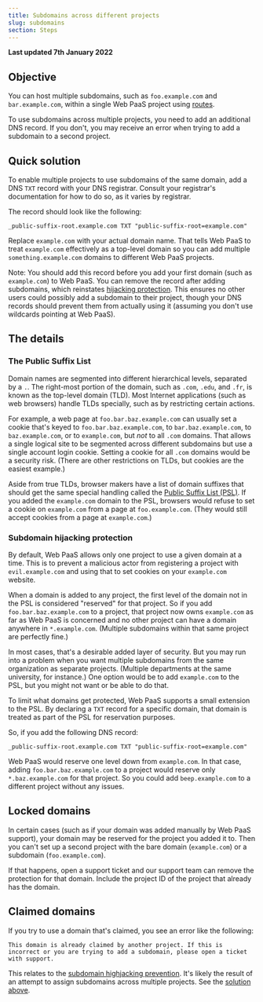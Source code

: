 ```yaml
---
title: Subdomains across different projects
slug: subdomains
section: Steps
---
```


**Last updated 7th January 2022**



## Objective  

You can host multiple subdomains, such as `foo.example.com` and `bar.example.com`,
within a single Web PaaS project using [routes](../../configuration-routes).

To use subdomains across multiple projects, you need to add an additional DNS record.
If you don't, you may receive an error when trying to add a subdomain to a second project.

## Quick solution

To enable multiple projects to use subdomains of the same domain, add a DNS `TXT` record with your DNS registrar.
Consult your registrar's documentation for how to do so, as it varies by registrar.

The record should look like the following:

```text
_public-suffix-root.example.com TXT "public-suffix-root=example.com"
```

Replace `example.com` with your actual domain name.
That tells Web PaaS to treat `example.com` effectively as a top-level domain
so you can add multiple `something.example.com` domains to different Web PaaS projects.

Note: You should add this record before you add your first domain (such as `example.com`) to Web PaaS.
You can remove the record after adding subdomains, which reinstates [hijacking protection](#subdomain-hijacking-protection).
This ensures no other users could possibly add a subdomain to their project,
though your DNS records should prevent them from actually using it
(assuming you don't use wildcards pointing at Web PaaS).

## The details

### The Public Suffix List

Domain names are segmented into different hierarchical levels, separated by a `.`.
The right-most portion of the domain, such as `.com`, `.edu`, and `.fr`,
is known as the top-level domain (TLD).
Most Internet applications (such as web browsers) handle TLDs specially, such as by restricting certain actions.

For example, a web page at `foo.bar.baz.example.com` can usually set a cookie that's keyed to `foo.bar.baz.example.com`,
to `bar.baz.example.com`, to `baz.example.com`, or to `example.com`, but *not* to all `.com` domains.
That allows a single logical site to be segmented across different subdomains but use a single account login cookie.
Setting a cookie for all `.com` domains would be a security risk.
(There are other restrictions on TLDs, but cookies are the easiest example.)

Aside from true TLDs, browser makers have a list of domain suffixes that should get the same special handling
called the [Public Suffix List (PSL)](https://publicsuffix.org/).
If you added the `example.com` domain to the PSL,
browsers would refuse to set a cookie on `example.com` from a page at `foo.example.com`.
(They would still accept cookies from a page at `example.com`.)

### Subdomain hijacking protection

By default, Web PaaS allows only one project to use a given domain at a time.
This is to prevent a malicious actor from registering a project with `evil.example.com`
and using that to set cookies on your `example.com` website.

When a domain is added to any project, the first level of the domain not in the PSL is considered "reserved" for that project.
So if you add `foo.bar.baz.example.com` to a project,
that project now owns `example.com` as far as Web PaaS is concerned
and no other project can have a domain anywhere in `*.example.com`.
(Multiple subdomains within that same project are perfectly fine.)

In most cases, that's a desirable added layer of security.
But you may run into a problem when you want multiple subdomains from the same organization as separate projects.
(Multiple departments at the same university, for instance.)
One option would be to add `example.com` to the PSL, but you might not want or be able to do that.

To limit what domains get protected, Web PaaS supports a small extension to the PSL.
By declaring a `TXT` record for a specific domain, that domain is treated as part of the PSL for reservation purposes.

So, if you add the following DNS record:

```text
_public-suffix-root.example.com TXT "public-suffix-root=example.com"
```

Web PaaS would reserve one level down from `example.com`.
In that case, adding `foo.bar.baz.example.com` to a project would reserve only `*.baz.example.com` for that project.
So you could add `beep.example.com` to a different project without any issues.

## Locked domains

In certain cases (such as if your domain was added manually by Web PaaS support),
your domain may be reserved for the project you added it to.
Then you can't set up a second project with the bare domain (`example.com`) or a subdomain (`foo.example.com`).

If that happens, open a support ticket and our support team can remove the protection for that domain.
Include the project ID of the project that already has the domain.

## Claimed domains

If you try to use a domain that's claimed, you see an error like the following: 

```text
This domain is already claimed by another project. If this is incorrect or you are trying to add a subdomain, please open a ticket with support.
``` 

This relates to the [subdomain highjacking prevention](#subdomain-hijacking-protection).
It's likely the result of an attempt to assign subdomains across multiple projects.
See the [solution above](#quick-solution).
